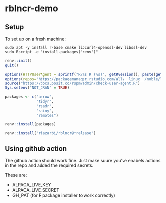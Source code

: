 # rblncr-demo

## Setup

To set up on a fresh machine:

```
sudo apt -y install r-base cmake libcurl4-openssl-dev libssl-dev
sudo Rscript -e "install.packages('renv')"
```

```R
renv::init()
quit()
```

```R
options(HTTPUserAgent = sprintf("R/%s R (%s)", getRversion(), paste(getRversion(), R.version["platform"], R.version["arch"], R.version["os"])))
options(repos="https://packagemanager.rstudio.com/all/__linux__/noble/latest")
source("https://docs.posit.co/rspm/admin/check-user-agent.R")
Sys.setenv("NOT_CRAN" = TRUE)

packages <- c("arrow",
              "tidyr",
              "readr",
              "shiny",
              "remotes")

renv::install(packages)

renv::install("riazarbi/rblncr@*release")
```

## Using github action

The github action should work fine. Just make suure you've enabels actions in the repo and added the required secrets. 

These are:

- ALPACA_LIVE_KEY
- ALPACA_LIVE_SECRET
- GH_PAT (for R package installer to work correctly)